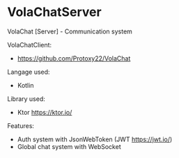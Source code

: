# VolaChatServer
VolaChat [Server] - Communication system 

VolaChatClient:
- https://github.com/Protoxy22/VolaChat

Langage used:
- Kotlin

Library used:
- Ktor https://ktor.io/

Features:
- Auth system with JsonWebToken (JWT https://jwt.io/)
- Global chat system with WebSocket

